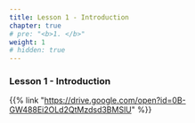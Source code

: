```yaml
---
title: Lesson 1 - Introduction
chapter: true
# pre: "<b>1. </b>"
weight: 1
# hidden: true
---
```


### Lesson 1 - Introduction

{{% link "https://drive.google.com/open?id=0B-GW488Ei2OLd2QtMzdsd3BMSlU" %}}
